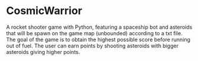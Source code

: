# CosmicWarrior
A rocket shooter game with Python, featuring a spaceship bot and asteroids that will be spawn on the game map (unbounded) according to
a txt file. The goal of the game is to obtain the highest possible score before running out of fuel. The user can earn points by shooting
asteroids with bigger asteroids giving higher points. 

